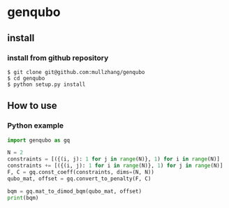 # genqubo

## install

### install from github repository

```
$ git clone git@github.com:mullzhang/genqubo
$ cd genqubo
$ python setup.py install
```

## How to use

### Python example

```python
import genqubo as gq

N = 2
constraints = [({(i, j): 1 for j in range(N)}, 1) for i in range(N)]
constraints += [({(i, j): 1 for i in range(N)}, 1) for j in range(N)]
F, C = gq.const_coeff(constraints, dims=(N, N))
qubo_mat, offset = gq.convert_to_penalty(F, C)

bqm = gq.mat_to_dimod_bqm(qubo_mat, offset)
print(bqm)
```